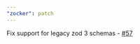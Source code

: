 ```yaml
---
"zocker": patch
---
```


Fix support for legacy zod 3 schemas - [#57](https://github.com/LorisSigrist/zocker/issues/57)
